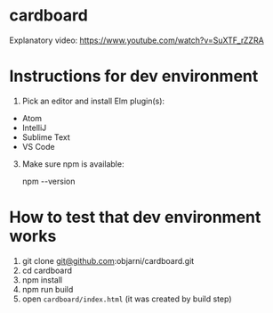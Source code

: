 # cardboard

Explanatory video: https://www.youtube.com/watch?v=SuXTF_rZZRA


# Instructions for dev environment

1. Pick an editor and install Elm plugin(s):

  * Atom
  * IntelliJ
  * Sublime Text
  * VS Code

3. Make sure npm is available:

   npm --version
   

# How to test that dev environment works

1. git clone git@github.com:objarni/cardboard.git
2. cd cardboard
3. npm install
4. npm run build
5. open `cardboard/index.html` (it was created by build step)

